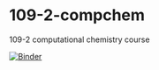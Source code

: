 # 109-2-compchem
109-2 computational chemistry course


[![Binder](https://mybinder.org/badge_logo.svg)](https://mybinder.org/v2/gh/yychuang/109-2-compchem/HEAD)



